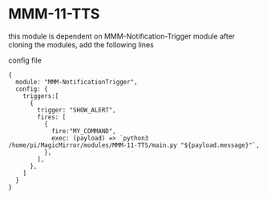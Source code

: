 # MMM-11-TTS
this module is dependent on MMM-Notification-Trigger module 
after cloning the modules, add the following lines

config file

  
```
{
  module: "MMM-NotificationTrigger",
  config: {
    triggers:[
      {
        trigger: "SHOW_ALERT",
        fires: [
          {
            fire:"MY_COMMAND",
            exec: (payload) => `python3 /home/pi/MagicMirror/modules/MMM-11-TTS/main.py "${payload.message}"`,
          },
        ],
      },
    ]
  }
}

```
